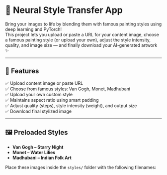 # 🎨 Neural Style Transfer App

Bring your images to life by blending them with famous painting styles using deep learning and PyTorch!  
This project lets you upload or paste a URL for your content image, choose a famous painting style (or upload your own), adjust the style intensity, quality, and image size — and finally download your AI-generated artwork ✨

---

## 🚀 Features

✅ Upload content image or paste URL  
✅ Choose from famous styles: Van Gogh, Monet, Madhubani  
✅ Upload your own custom style  
✅ Maintains aspect ratio using smart padding  
✅ Adjust quality (steps), style intensity (weight), and output size  
✅ Download final stylized image  

---

## 🖼 Preloaded Styles

- **Van Gogh – Starry Night**
- **Monet – Water Lilies**
- **Madhubani – Indian Folk Art**

Place these images inside the `styles/` folder with the following filenames:

